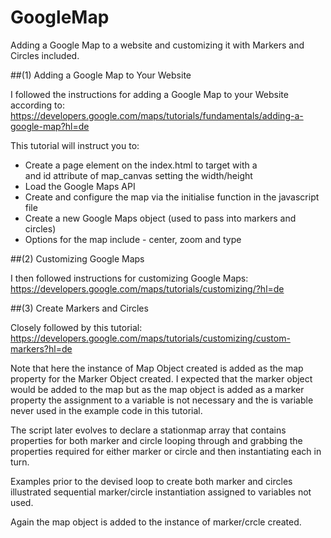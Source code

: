 GoogleMap
=========

Adding a Google Map to a website and customizing it with Markers and Circles included.

##(1) Adding a Google Map to Your Website

I followed the instructions for adding a Google Map to your Website according to: 
https://developers.google.com/maps/tutorials/fundamentals/adding-a-google-map?hl=de

This tutorial will instruct you to:
  * Create a page element on the index.html to target with a <div> and id attribute of map_canvas setting the width/height
  * Load the Google Maps API
  * Create and configure the map via the initialise function in the javascript file
  * Create a new Google Maps object (used to pass into markers and circles)
  * Options for the map include - center, zoom and type

##(2) Customizing Google Maps

I then followed instructions for customizing Google Maps:
https://developers.google.com/maps/tutorials/customizing/?hl=de

##(3) Create Markers and Circles

Closely followed by this tutorial:
https://developers.google.com/maps/tutorials/customizing/custom-markers?hl=de


Note that here the instance of Map Object created is added as the map property for the Marker Object created. I expected
that the marker object would be added to the map but as the map object is added as a marker property the assignment to a 
variable is not necessary and the is variable never used in the example code in this tutorial.


The script later evolves to declare a stationmap array that contains properties for both marker and circle looping
through and grabbing the properties required for either marker or circle and then instantiating each in turn.


Examples prior to the devised loop to create both marker and circles illustrated sequential marker/circle instantiation 
assigned to variables not used.


Again the map object is added to the instance of marker/crcle created.

  

